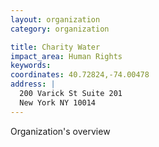 ```yaml
---
layout: organization
category: organization

title: Charity Water
impact_area: Human Rights
keywords: 
coordinates: 40.72824,-74.00478
address: |
  200 Varick St Suite 201
  New York NY 10014
---
```

Organization's overview
